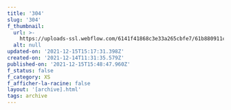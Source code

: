 ```yaml
---
title: '304'
slug: '304'
f_thumbnail:
  url: >-
    https://uploads-ssl.webflow.com/6141f41868c3e33a265cbfe7/61b880911c14e4ba158ccad2_304.jpg
  alt: null
updated-on: '2021-12-15T15:17:31.398Z'
created-on: '2021-12-14T11:31:35.579Z'
published-on: '2021-12-15T15:48:47.960Z'
f_status: false
f_category: XS
f_afficher-la-racine: false
layout: '[archive].html'
tags: archive
---
```




